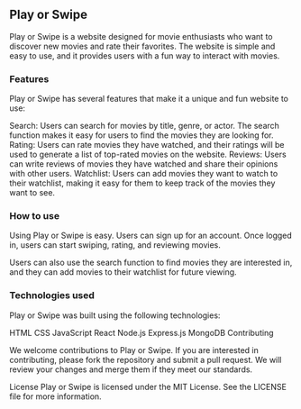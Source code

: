 ## Play or Swipe
Play or Swipe is a website designed for movie enthusiasts who want to discover new movies and rate their favorites. The website is simple and easy to use, and it provides users with a fun way to interact with movies.

### Features
Play or Swipe has several features that make it a unique and fun website to use:

Search: Users can search for movies by title, genre, or actor. The search function makes it easy for users to find the movies they are looking for.
Rating: Users can rate movies they have watched, and their ratings will be used to generate a list of top-rated movies on the website.
Reviews: Users can write reviews of movies they have watched and share their opinions with other users.
Watchlist: Users can add movies they want to watch to their watchlist, making it easy for them to keep track of the movies they want to see.

### How to use
Using Play or Swipe is easy. Users can sign up for an account. Once logged in, users can start swiping, rating, and reviewing movies.

Users can also use the search function to find movies they are interested in, and they can add movies to their watchlist for future viewing.

### Technologies used
Play or Swipe was built using the following technologies:

HTML
CSS
JavaScript
React
Node.js
Express.js
MongoDB
Contributing

We welcome contributions to Play or Swipe. If you are interested in contributing, please fork the repository and submit a pull request. We will review your changes and merge them if they meet our standards.

License
Play or Swipe is licensed under the MIT License. See the LICENSE file for more information.
